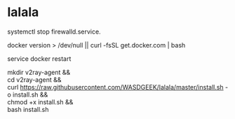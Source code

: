 # lalala
systemctl stop firewalld.service.

docker version > /dev/null || curl -fsSL get.docker.com | bash

service docker restart

mkdir v2ray-agent  &&  \
cd v2ray-agent && \
curl https://raw.githubusercontent.com/WASDGEEK/lalala/master/install.sh -o install.sh && \
chmod +x install.sh && \
bash install.sh

